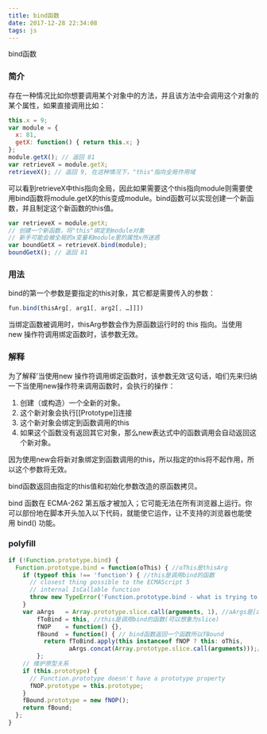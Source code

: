```yaml
---
title: bind函数
date: 2017-12-28 22:34:08
tags: js
---
```


bind函数

### 简介

存在一种情况比如你想要调用某个对象中的方法，并且该方法中会调用这个对象的某个属性，如果直接调用比如：

``` js
this.x = 9; 
var module = {
  x: 81,
  getX: function() { return this.x; }
};
module.getX(); // 返回 81
var retrieveX = module.getX;
retrieveX(); // 返回 9, 在这种情况下，"this"指向全局作用域
```

可以看到retrieveX中this指向全局，因此如果需要这个this指向module则需要使用bind函数将module.getX的this变成module。bind函数可以实现创建一个新函数，并且制定这个新函数的this值。

``` js
var retrieveX = module.getX;
// 创建一个新函数，将"this"绑定到module对象
// 新手可能会被全局的x变量和module里的属性x所迷惑
var boundGetX = retrieveX.bind(module);
boundGetX(); // 返回 81
```

### 用法

bind的第一个参数是要指定的this对象，其它都是需要传入的参数：

``` js
fun.bind(thisArg[, arg1[, arg2[, …]]])
```

当绑定函数被调用时，thisArg参数会作为原函数运行时的 this 指向。当使用new 操作符调用绑定函数时，该参数无效。

### 解释

为了解释’当使用new 操作符调用绑定函数时，该参数无效‘这句话，咱们先来归纳一下当使用new操作符来调用函数时，会执行的操作：

1. 创建（或构造）一个全新的对象。
2. 这个新对象会执行[[Prototype]]连接
3. 这个新对象会绑定到函数调用的this
4. 如果这个函数没有返回其它对象，那么new表达式中的函数调用会自动返回这个新对象。

因为使用new会将新对象绑定到函数调用的this，所以指定的this将不起作用，所以这个参数将无效。

bind函数返回由指定的this值和初始化参数改造的原函数拷贝。

bind 函数在 ECMA-262 第五版才被加入；它可能无法在所有浏览器上运行。你可以部份地在脚本开头加入以下代码，就能使它运作，让不支持的浏览器也能使用 bind() 功能。

### polyfill

``` js
if (!Function.prototype.bind) {
  Function.prototype.bind = function(oThis) { //oThis是thisArg
    if (typeof this !== 'function') { //this是调用bind的函数
      // closest thing possible to the ECMAScript 5
      // internal IsCallable function
      throw new TypeError('Function.prototype.bind - what is trying to be bound is not callable');
    }
    var aArgs   = Array.prototype.slice.call(arguments, 1), //aArgs是[arg1,arg2,….]
        fToBind = this, //this是调用bind的函数(可以想象为slice)
        fNOP    = function() {},
        fBound  = function() { // bind函数返回一个函数所以fBound
          return fToBind.apply(this instanceof fNOP ? this: oThis,
                 aArgs.concat(Array.prototype.slice.call(arguments)));// 获取调用时用户向fBound传递的参数.bind 返回的函数入参往往是这么传递的
        };
    // 维护原型关系
    if (this.prototype) {
      // Function.prototype doesn't have a prototype property
      fNOP.prototype = this.prototype; 
    }
    fBound.prototype = new fNOP();
    return fBound;
  };
}
```
